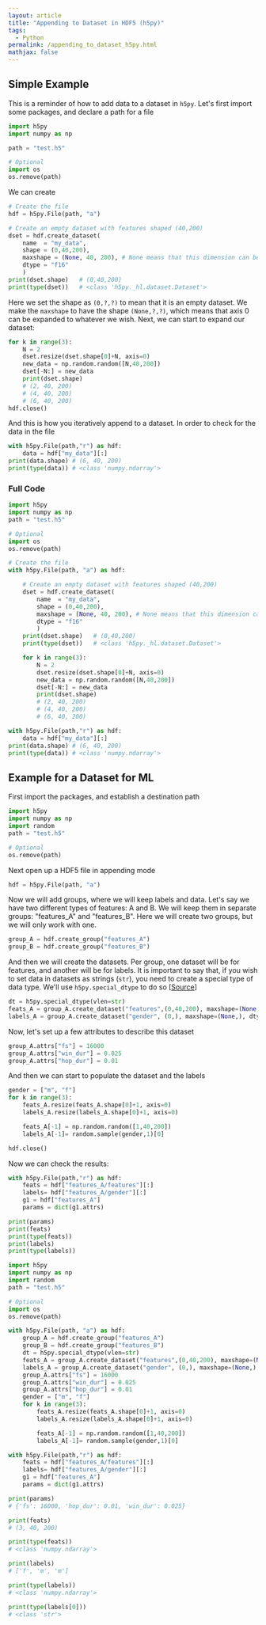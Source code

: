 ```yaml
---
layout: article
title: "Appending to Dataset in HDF5 (h5py)"
tags:
  - Python
permalink: /appending_to_dataset_h5py.html
mathjax: false
---
```


## Simple Example 

This is a reminder of how to add data to a dataset in `h5py`. Let's first import some packages, and declare a path for a file

```python
import h5py
import numpy as np

path = "test.h5"

# Optional 
import os
os.remove(path)
```

We can create 

```python
# Create the file
hdf = h5py.File(path, "a")

# Create an empty dataset with features shaped (40,200)
dset = hdf.create_dataset(
    name  = "my_data",
    shape = (0,40,200),
    maxshape = (None, 40, 200), # None means that this dimension can be extended
    dtype = "f16"
    )
print(dset.shape)   # (0,40,200)
print(type(dset))   # <class 'h5py._hl.dataset.Dataset'>
```

Here we set the shape as `(0,?,?)` to mean that it is an empty dataset. We make the `maxshape` to have the shape `(None,?,?)`, which means that axis 0 can be expanded to whatever we wish. Next, we can start to expand our dataset:

```python
for k in range(3):
    N = 2
    dset.resize(dset.shape[0]+N, axis=0)
    new_data = np.random.random([N,40,200])
    dset[-N:] = new_data
    print(dset.shape)
    # (2, 40, 200)
    # (4, 40, 200)
    # (6, 40, 200)
hdf.close()
```

And this is how you iteratively append to a dataset. In order to check for the data in the file

```python
with h5py.File(path,"r") as hdf:
    data = hdf["my_data"][:]
print(data.shape) # (6, 40, 200)
print(type(data)) # <class 'numpy.ndarray'>
```

### Full Code

```python
import h5py
import numpy as np
path = "test.h5"

# Optional 
import os
os.remove(path)

# Create the file
with h5py.File(path, "a") as hdf:

    # Create an empty dataset with features shaped (40,200)
    dset = hdf.create_dataset(
        name  = "my_data",
        shape = (0,40,200),
        maxshape = (None, 40, 200), # None means that this dimension can be extended
        dtype = "f16"
        )
    print(dset.shape)   # (0,40,200)
    print(type(dset))   # <class 'h5py._hl.dataset.Dataset'>

    for k in range(3):
        N = 2
        dset.resize(dset.shape[0]+N, axis=0)
        new_data = np.random.random([N,40,200])
        dset[-N:] = new_data
        print(dset.shape)
        # (2, 40, 200)
        # (4, 40, 200)
        # (6, 40, 200)

with h5py.File(path,"r") as hdf:
    data = hdf["my_data"][:]
print(data.shape) # (6, 40, 200)
print(type(data)) # <class 'numpy.ndarray'>
```

## Example for a Dataset for ML

First import the packages, and establish a destination path

```python
import h5py
import numpy as np 
import random
path = "test.h5"

# Optional
os.remove(path)
```

Next open up a HDF5 file in appending mode

```python
hdf = h5py.File(path, "a")
```

Now we will add groups, where we will keep labels and data. Let's say we have two different types of features: A and B. We will keep them in separate groups: "features_A" and "features_B". Here we will create two groups, but we will only work with one.

```python
group_A = hdf.create_group("features_A")
group_B = hdf.create_group("features_B")
```

And then we will create the datasets. Per group, one dataset will be for features, and another will be for labels. It is important to say that, if you wish to set data in datasets as strings (`str`), you need to create a special type of data type. We'll use `h5py.special_dtype` to do so [[Source](https://stackoverflow.com/a/43935389/4962905)]


```python
dt = h5py.special_dtype(vlen=str)
feats_A = group_A.create_dataset("features",(0,40,200), maxshape=(None,40,200))
labels_A = group_A.create_dataset("gender", (0,), maxshape=(None,), dtype=dt)
```

Now, let's set up a few attributes to describe this dataset

```python
group_A.attrs["fs"] = 16000
group_A.attrs["win_dur"] = 0.025
group_A.attrs["hop_dur"] = 0.01
```

And then we can start to populate the dataset and the labels

```python
gender = ["m", "f"]
for k in range(3):
    feats_A.resize(feats_A.shape[0]+1, axis=0)
    labels_A.resize(labels_A.shape[0]+1, axis=0)

    feats_A[-1] = np.random.random([1,40,200])
    labels_A[-1]= random.sample(gender,1)[0]

hdf.close()
```


Now we can check the results:

```python
with h5py.File(path,"r") as hdf:
    feats = hdf["features_A/features"][:]
    labels= hdf["features_A/gender"][:]
    g1 = hdf["features_A"]
    params = dict(g1.attrs)

print(params)
print(feats)
print(type(feats))
print(labels)
print(type(labels))
```


```python
import h5py
import numpy as np
import random
path = "test.h5"

# Optional 
import os
os.remove(path)

with h5py.File(path, "a") as hdf:
    group_A = hdf.create_group("features_A")
    group_B = hdf.create_group("features_B")
    dt = h5py.special_dtype(vlen=str)
    feats_A = group_A.create_dataset("features",(0,40,200), maxshape=(None,40,200))
    labels_A = group_A.create_dataset("gender", (0,), maxshape=(None,), dtype=dt)
    group_A.attrs["fs"] = 16000
    group_A.attrs["win_dur"] = 0.025
    group_A.attrs["hop_dur"] = 0.01
    gender = ["m", "f"]
    for k in range(3):
        feats_A.resize(feats_A.shape[0]+1, axis=0)
        labels_A.resize(labels_A.shape[0]+1, axis=0)

        feats_A[-1] = np.random.random([1,40,200])
        labels_A[-1]= random.sample(gender,1)[0]

with h5py.File(path,"r") as hdf:
    feats = hdf["features_A/features"][:]
    labels= hdf["features_A/gender"][:]
    g1 = hdf["features_A"]
    params = dict(g1.attrs)

print(params)
# {'fs': 16000, 'hop_dur': 0.01, 'win_dur': 0.025}

print(feats)
# (3, 40, 200)

print(type(feats))
# <class 'numpy.ndarray'>

print(labels)
# ['f', 'm', 'm']

print(type(labels))
# <class 'numpy.ndarray'>

print(type(labels[0]))
# <class 'str'>
```

